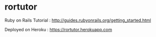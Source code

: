 # rortutor
Ruby on Rails Tutorial : http://guides.rubyonrails.org/getting_started.html

Deployed on Heroku : https://rortutor.herokuapp.com